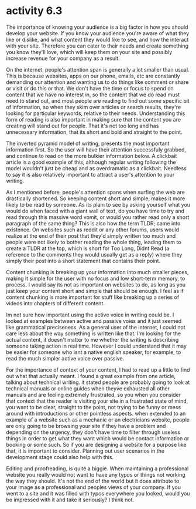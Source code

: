 # activity 6.3

The importance of knowing your audience is a big factor in how you should develop your website. If you know your audience you're aware of what they like or dislike, and what content they would like to see, and how the interact with your site. Therefore you can cater to their needs and create something you know they'll love, which will keep them on your site and possibly increase revenue for your company as a result.

On the internet, people's attention span is generally a lot smaller than usual. This is because websites, apps on our phone, emails, etc are constantly demanding our attention and wanting us to do things like comment or share or visit or do this or that. We don't have the time or focus to spend on content that we have no interest in, so the content that we do read must need to stand out, and most people are reading to find out some specific bit of information, so when they skim over articles or search results, they're looking for particular keywords, relative to their needs. Understanding this form of reading is also important in making sure that the content you are creating will stand out for people. That it's not too long and has unnecessary information, that its short and bold and straight to the point.

The inverted pyramid model of writing, presents the most important information first. So the user will have their attention successfuly grabbed, and continue to read on the more bulkier information below. A clickbait article is a good example of this, although regular writing following the model wouldn't just be cheap and as overdramatic as a clickbait. Needless to say it is also relatively important to attract a user's attention to your writing.

As I mentioned before, people's attention spans when surfing the web are drastically shortened. So keeping content short and simple, makes it more likely to be read by someone. As its plain to see by asking yourself what you would do when faced with a giant wall of text, do you have time to try and read through this massive word vomit, or would you rather read only a short paragraph of the same thing? This is also how the term TLDR; came into existence. On websites such as reddit or any other forums, users would realize at the end of their post that they'd simply written too much and people were not likely to bother reading the whole thing, leading them to create a TLDR at the top, which is short for Too Long, Didnt Read \(a reference to the comments they would usually get as a reply\) where they simply their post into a short statement that contains their point.

Content chunking is breaking up your information into much smaller pieces, making it simple for the user with no focus and low short-term memory, to process. I would say its not as important on websites to do, as long as you just keep your content short and simple that should be enough. I feel as if content chunking is more important for stuff like breaking up a series of videos into chapters of different content.

Im not sure how important using the active voice in writing could be. I looked at examples between active and passive voies and it just seemed like grammatical preciseness. As a general user of the internet, I could not care less about the way something is written like that. I'm looking for the actual content, it doesn't matter to me whether the writing is describing someone taking action in real time. However I could understand that it may be easier for someone who isnt a native english speaker, for example, to read the much simpler active voice over passive.

For the importance of context of your content, I had to read up a little to find out what that actually meant. I found a great example from one article, talking about technical writing. it stated people are probably going to look at technical manuals or online guides when theyve exhausted all other manuals and are feeling extremely frustrated, so you when you consider that context that the reader is visiting your site in a frustrated state of mind, you want to be clear, straight to the point, not trying to be funny or mess around with introductions or other pointless aspects. when extended to an example of a website such as a mechanic or an electricians website, people are only going to be browsing your site if they have a problem and depending on the urgency, they don't have time to filter through useless things in order to get what they want which would be contact information or booking or some such. So if you are designing a website for a purpose like that, it is important to consider. Planning out user scenarios in the development stage could also help with this.

Editing and proofreading, is quite a biggie. When maintaining a professional website you really would not want to have any typos or things not working the way they should. It's not the end of the world but it does attribute to your image as a professional and peoples views of your company. If you went to a site and it was filled with typos everywhere you looked, would you be impressed with it and take it seriously? I think not.

